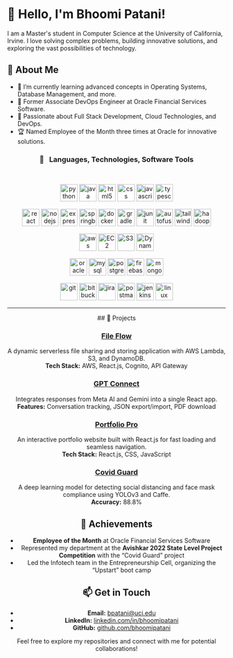 # 👋 Hello, I'm Bhoomi Patani!

I am a Master's student in Computer Science at the University of California, Irvine. I love solving complex problems, building innovative solutions, and exploring the vast possibilities of technology.

## 🚀 About Me

- 🌱 I’m currently learning advanced concepts in Operating Systems, Database Management, and more.
- 💼 Former Associate DevOps Engineer at Oracle Financial Services Software.
- 🔭 Passionate about Full Stack Development, Cloud Technologies, and DevOps.
- 🏆 Named Employee of the Month three times at Oracle for innovative solutions.


<center>

### 🧰 &nbsp; Languages, Technologies, Software Tools

</center>
&nbsp;
<p align="center">
  <img src="https://www.vectorlogo.zone/logos/python/python-icon.svg" alt="python" height="40" title="Python" />
  <img src="https://www.vectorlogo.zone/logos/java/java-icon.svg" alt="java" height="40" title="Java" />
  <img src="https://www.vectorlogo.zone/logos/w3_html5/w3_html5-icon.svg" alt="html5" height="40" title="HTML5" />
  <img src="https://www.vectorlogo.zone/logos/w3_css/w3_css-icon.svg" alt="css" height="40" title="CSS3" />
  <img src="https://upload.vectorlogo.zone/logos/javascript/images/806c2e30-cf85-4b36-81bb-037049603c34.svg" alt="javascript" height="40" title="JavaScript" />
  <img src="https://www.vectorlogo.zone/logos/typescriptlang/typescriptlang-icon.svg" alt="typescript" height="40" title="TypeScript" />
</p>

<p align="center">
  <img src="https://www.vectorlogo.zone/logos/reactjs/reactjs-icon.svg" alt="react" height="40" title="React" />
  <img src="https://www.vectorlogo.zone/logos/nodejs/nodejs-icon.svg" alt="nodejs" height="40" title="Node.js" />
  <img src="https://www.vectorlogo.zone/logos/expressjs/expressjs-icon.svg" style="background:#ffffff;border-radius:3px;" alt="expressjs" height="40" title="Express.js" />
  <img src="https://www.vectorlogo.zone/logos/springio/springio-icon.svg" alt="springboot" height="40" title="Spring Boot" />
  <img src="https://www.vectorlogo.zone/logos/docker/docker-icon.svg" alt="docker" height="40" title="Docker" />
  <img src="https://www.vectorlogo.zone/logos/gradle/gradle-icon.svg" alt="gradle" height="40" title="Gradle" />
  <img src="https://www.vectorlogo.zone/logos/junit5/junit5-icon.svg" alt="junit" height="40" title="JUnit" />
  <img alt="autofusion" height="40" title="Autofusion" />
  <img src="https://www.vectorlogo.zone/logos/tailwindcss/tailwindcss-icon.svg" alt="tailwind" height="40" title="Tailwind CSS" />
  <img src="https://www.vectorlogo.zone/logos/apache_hadoop/apache_hadoop-icon.svg" alt="hadoop" height="40" title="Hadoop" />
</p>

<p align="center">
  <img src="https://www.vectorlogo.zone/logos/amazon_aws/amazon_aws-icon.svg" alt="aws" height="40" title="AWS" />
  <img src="https://img.shields.io/badge/EC2-FF9900?style=flat&logo=amazon-aws&logoColor=white" alt="EC2" height="40" title="EC2" />
  <img src="https://img.shields.io/badge/S3-569A31?style=flat&logo=amazon-s3&logoColor=white" alt="S3" height="40" title="S3" />
  <img src="https://img.shields.io/badge/DynamoDB-4053D6?style=flat&logo=amazon-dynamodb&logoColor=white" alt="DynamoDB" height="40" title="DynamoDB" />
</p>

<p align="center">
  <img src="https://www.vectorlogo.zone/logos/oracle/oracle-icon.svg" alt="oracle" height="40" title="Oracle SQL" />
  <img src="https://www.vectorlogo.zone/logos/mysql/mysql-icon.svg" alt="mysql" height="40" title="MySQL" />
  <img src="https://www.vectorlogo.zone/logos/postgresql/postgresql-icon.svg" alt="postgresql" height="40" title="PostgreSQL" />
  <img src="https://www.vectorlogo.zone/logos/firebase/firebase-icon.svg" alt="firebase" height="40" title="Firebase" />
  <img src="https://www.vectorlogo.zone/logos/mongodb/mongodb-icon.svg" alt="mongodb" height="40" title="MongoDB" />
</p>

<p align="center">
  <img src="https://www.vectorlogo.zone/logos/git-scm/git-scm-icon.svg" alt="git" height="40" title="Git" />
  <img src="https://www.vectorlogo.zone/logos/bitbucket/bitbucket-icon.svg" alt="bitbucket" height="40" title="Bitbucket" />
  <img src="https://www.vectorlogo.zone/logos/atlassian_jira/atlassian_jira-icon.svg" alt="jira" height="40" title="Jira" />
  <img src="https://www.vectorlogo.zone/logos/getpostman/getpostman-icon.svg" alt="postman" height="40" title="Postman" />
  <img src="https://www.vectorlogo.zone/logos/jenkins/jenkins-icon.svg" alt="jenkins" height="40" title="Jenkins" />
  <img src="https://www.vectorlogo.zone/logos/linux/linux-icon.svg" alt="linux" height="40" title="Linux" />
</p>
  
---

<center>
## 🌟 Projects

### [File Flow](https://github.com/bhoomipatani/File-Flow)
A dynamic serverless file sharing and storing application with AWS Lambda, S3, and DynamoDB.  
**Tech Stack:** AWS, React.js, Cognito, API Gateway

### [GPT Connect](https://github.com/bhoomipatani/GPT-Connect)
Integrates responses from Meta AI and Gemini into a single React app.  
**Features:** Conversation tracking, JSON export/import, PDF download

### [Portfolio Pro](https://github.com/bhoomipatani/Portfolio-Pro)
An interactive portfolio website built with React.js for fast loading and seamless navigation.  
**Tech Stack:** React.js, CSS, JavaScript

### [Covid Guard](https://github.com/bhoomipatani/Covid-Guard)
A deep learning model for detecting social distancing and face mask compliance using YOLOv3 and Caffe.  
**Accuracy:** 88.8%

## 🏅 Achievements

- **Employee of the Month** at Oracle Financial Services Software
- Represented my department at the **Avishkar 2022 State Level Project Competition** with the “Covid Guard” project
- Led the Infotech team in the Entrepreneurship Cell, organizing the “Upstart” boot camp

## 📫 Get in Touch

- **Email:** [bpatani@uci.edu](mailto:bpatani@uci.edu)
- **LinkedIn:** [linkedin.com/in/bhoomipatani](https://linkedin.com/in/bhoomipatani)
- **GitHub:** [github.com/bhoomipatani](https://github.com/bhoomipatani)

Feel free to explore my repositories and connect with me for potential collaborations!
